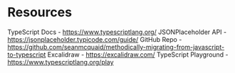 # Resources

TypeScript Docs - https://www.typescriptlang.org/
JSONPlaceholder API - https://jsonplaceholder.typicode.com/guide/
GitHub Repo - https://github.com/seanmcquaid/methodically-migrating-from-javascript-to-typescript
Excalidraw - https://excalidraw.com/
TypeScript Playground - https://www.typescriptlang.org/play
